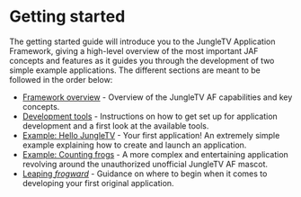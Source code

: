 # Getting started

The getting started guide will introduce you to the JungleTV Application Framework, giving a high-level overview of the most important JAF concepts and features as it guides you through the development of two simple example applications.
The different sections are meant to be followed in the order below:

<!--  keep this in sync with _sidebar.md -->

- [Framework overview](/getting-started/overview.md) - Overview of the JungleTV AF capabilities and key concepts.
- [Development tools](/getting-started/tools.md) - Instructions on how to get set up for application development and a first look at the available tools.
- [Example: Hello JungleTV](/getting-started/example_hello.md) - Your first application! An extremely simple example explaining how to create and launch an application.
- [Example: Counting frogs](/getting-started/example_counter.md) - A more complex and entertaining application revolving around the unauthorized unofficial JungleTV AF mascot.
- [Leaping _frogward_](/getting-started/next_steps.md) - Guidance on where to begin when it comes to developing your first original application.